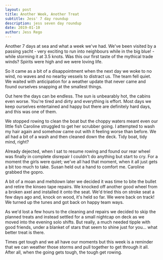 ```yaml
---
layout: post
title: Another Week, Another Treat
subtitle: Jess' 7 day roundup
description: jess seven day roundup
date: 2019-01-10
author: Jess Rego
---
```


Another 7 days at sea and what a week we've had. We've been visited by a passing yacht - very exciting to run into neighbours while in the big blue! - while storming it at 3.5 knots. Was this our first taste of the mythical trade winds? Spirits were high and we were loving life.

So it came as a bit of a disappointment when the next day we woke to no wind, no waves and no nearby vessels to distract us. The team fell quiet. We waited with anticipation for a weather update that never came and found ourselves snapping at the smallest things.

Out here the days can be endless. The sun is unbearably hot, the cabins even worse. You're tired and dirty and everything is effort. Most days we keep ourselves entertained and happy but there are definitely hard days, and this was one of them.

We stopped rowing to clean the boat but the choppy waters meant even our little fish Caroline struggled to get her scrubber going. I attempted to wash my hair again and somehow came out with it feeling worse than before. We all had a bit of a wash and then cleaned down the deck. Tidy boat, tidy mind, right?

Already dejected, when I sat to resume rowing and found our rear wheel was finally in complete disrepair I couldn't do anything but start to cry. For a moment the girls were quiet; we've all had that moment, when it all just gets a bit too much to take. Susan held out a hand to comfort me. Caroline grabbed the gopro.

A bit of a moan and meltdown later we decided it was time to bite the bullet and retire the kinseo tape repairs. We knocked off another good wheel from a broken axel and installed it onto the seat. We'd tried this on stroke seat a few days ago and, knock on wood, it's held so far. We were back on track! We turned up the tunes and got back on happy team ways.

As we'd lost a few hours to the cleaning and repairs we decided to skip the planned treats and instead settled for a small nightcap on deck as we moved into the evening solo shifts. But really, a much needed tipple with good friends, under a blanket of stars that seem to shine just for you... what better treat is there.

Times get tough and we all have our moments but this week is a reminder that we can weather those storms and pull together to get through it all. After all, when the going gets tough, the tough get rowing.
